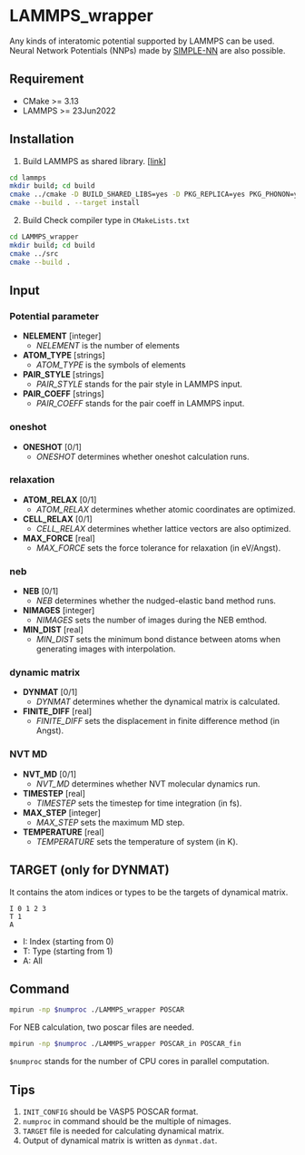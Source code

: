 # LAMMPS_wrapper
Any kinds of interatomic potential supported by LAMMPS can be used.  
Neural Network Potentials (NNPs) made by [SIMPLE-NN](https://github.com/MDIL-SNU/SIMPLE-NN_v2) are also possible.  

## Requirement
- CMake >= 3.13
- LAMMPS >= 23Jun2022

## Installation
1. Build LAMMPS as shared library. [[link](https://docs.lammps.org/Build_basics.html)]
```bash
cd lammps
mkdir build; cd build
cmake ../cmake -D BUILD_SHARED_LIBS=yes -D PKG_REPLICA=yes PKG_PHONON=yes
cmake --build . --target install
```
2. Build Check compiler type in `CMakeLists.txt`
```bash
cd LAMMPS_wrapper
mkdir build; cd build
cmake ../src
cmake --build .
```

## Input
### Potential parameter ###
* **NELEMENT** [integer]
  - *NELEMENT* is the number of elements
* **ATOM_TYPE** [strings]
  - *ATOM_TYPE* is the symbols of elements
* **PAIR_STYLE** [strings]
  - *PAIR_STYLE* stands for the pair style in LAMMPS input.
* **PAIR_COEFF** [strings]
  - *PAIR_COEFF* stands for the pair coeff in LAMMPS input.
### oneshot ###
* **ONESHOT** [0/1]
  - *ONESHOT* determines whether oneshot calculation runs.
### relaxation ###
* **ATOM_RELAX** [0/1]
  - *ATOM_RELAX* determines whether atomic coordinates are optimized.
* **CELL_RELAX** [0/1]
  - *CELL_RELAX* determines whether lattice vectors are also optimized.
* **MAX_FORCE** [real]
  - *MAX_FORCE* sets the force tolerance for relaxation (in eV/Angst).
### neb ###
* **NEB** [0/1]
  - *NEB* determines whether the nudged-elastic band method runs.
* **NIMAGES** [integer]
  - *NIMAGES* sets the number of images during the NEB emthod.
* **MIN_DIST** [real]
  - *MIN_DIST* sets the minimum bond distance between atoms when generating images with interpolation.
### dynamic matrix ###
* **DYNMAT** [0/1]
  - *DYNMAT* determines whether the dynamical matrix is calculated.
* **FINITE_DIFF** [real]
  - *FINITE_DIFF* sets the displacement in finite difference method (in Angst).
### NVT MD ###
* **NVT_MD** [0/1]
  - *NVT_MD* determines whether NVT molecular dynamics run.
* **TIMESTEP** [real]
  - *TIMESTEP* sets the timestep for time integration (in fs).
* **MAX_STEP** [integer]
  - *MAX_STEP* sets the maximum MD step.
* **TEMPERATURE** [real]
  - *TEMPERATURE* sets the temperature of system (in K).

## TARGET (only for DYNMAT)
It contains the atom indices or types to be the targets of dynamical matrix.
```text
I 0 1 2 3
T 1
A
```

* I: Index (starting from 0)
* T: Type (starting from 1)
* A: All

## Command
```bash
mpirun -np $numproc ./LAMMPS_wrapper POSCAR
```

For NEB calculation, two poscar files are needed.
```bash
mpirun -np $numproc ./LAMMPS_wrapper POSCAR_in POSCAR_fin
```
`$numproc` stands for the number of CPU cores in parallel computation.

## Tips  
1. `INIT_CONFIG` should be VASP5 POSCAR format. 
2. `numproc` in command should be the multiple of nimages. 
3. `TARGET` file is needed for calculating dynamical matrix. 
4. Output of dynamical matrix is written as `dynmat.dat`.
